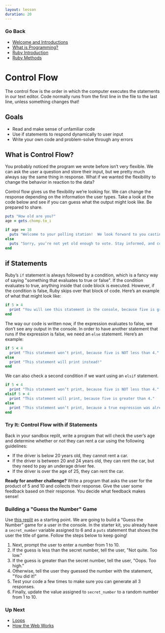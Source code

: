 ```yaml
---
layout: lesson
duration: 20
---
```


### Go Back

- [Welcome and Introductions](../)
- [What is Programming?](../what-is-bee)
- [Ruby Introduction](../ruby-intro)
- [Ruby Methods](../ruby-methods)

# Control Flow

The control flow is the order in which the computer executes the statements in our text editor. Code normally runs from the first line in the file to the last line, unless something changes that!

## Goals

- Read and make sense of unfamiliar code
- Use if statements to respond dynamically to user input
- Write your own code and problem-solve through any errors

## What is Control Flow?

You probably noticed the program we wrote before isn’t very flexible. We can ask the user a question and store their input, but we pretty much always say the same thing in response. What if we wanted the flexibility to change the behavior in reaction to the data?

Control flow gives us the flexibility we’re looking for. We can change the response depending on the information the user types. Take a look at the code below and see if you can guess what the output might look like. Be prepared to share.

```ruby
puts "How old are you?"
age = gets.chomp.to_i

if age >= 18
  puts "Welcome to your polling station!  We look forward to you casting your vote."
else
  puts "Sorry, you’re not yet old enough to vote. Stay informed, and come back when you are 18!"
end
```

## if Statements

Ruby’s <code>if</code> statement is always followed by a condition, which is a fancy way of saying "something that evaluates to true or false". If the condition evaluates to true, anything inside that code block is executed. However, if the condition is false, Ruby skips over that block of code. Here’s an example of what that might look like:

```ruby
if 5 > 4
  print "You will see this statement in the console, because five is greater than four!"
end
```

The way our code is written now, if the expression evaluates to false, we don’t see any output in the console. In order to have another statement that runs if the expression is false, we need an <code>else</code> statement. Here’s an example:

```ruby
if 5 < 4
  print "This statement won’t print, because five is NOT less than 4."
else
  print "This statement will print instead!"
end
```

We can also check a second condition if we want using an <code>elsif</code> statement.

```ruby
if 5 < 4
  print "This statement won’t print, because five is NOT less than 4."
elsif 5 > 4
  print "This statement will print, because five is greater than 4."
else
  print "This statement won’t print, because a true expression was already found!"
end
```

<div class="try-it-new">
  <h3>Try It: Control Flow with if Statements</h3>
  <p>Back in your sandbox replit, write a program that will check the user’s age and determine whether or not they can rent a car using the following guidelines:</p>
  <ul>
    <li>If the driver is below 20 years old, they cannot rent a car.</li>
    <li>If the driver is between 20 and 24 years old, they can rent the car, but they need to pay an underage driver fee.</li>
    <li>If the driver is over the age of 25, they can rent the car.</li>
  </ul>

  <p><strong>Ready for another challenge? </strong>Write a program that asks the user for the product of 5 and 10 and collects their response. Give the user some feedback based on their response. You decide what feedback makes sense!</p>

</div>

<div class="module-card fe-project-card">
  <h3>Building a "Guess the Number" Game</h3>
  <p>Use <a href="https://replit.com/@turingschool/ruby-number-guesser-starter#main.rb" target="blank">this replit</a> as a starting point. We are going to build a “Guess the Number” game for a user in the console. In the starter kit, you already have a <code>secret_number</code> variable assigned to 6 and a <code>puts</code> statement that shows the user the title of game. Follow the steps below to keep going!</p>
  <ol>
    <li>Next, prompt the user to enter a number from 1 to 10.</li>
    <li>If the guess is less than the secret number, tell the user, "Not quite. Too low."</li>
    <li>If the guess is greater than the secret number, tell the user, "Oops. Too high."</li>
    <li>Otherwise, tell the user they guessed the number with the statement, "You did it!"</li>
    <li>Test your code a few times to make sure you can generate all 3 responses.</li>
    <li>Finally, update the value assigned to <code>secret_number</code> to a random number from 1 to 10.</li>
  </ol>
</div>


### Up Next

- [Loops](../loops) 
- [How the Web Works](../how-the-web-works/)
